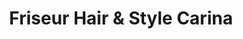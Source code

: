 ---
title: "Friseur Hair & Style Carina"
url: /nussdorf-debant/friseur-hair-und-style-carina/
shop: Friseur
---